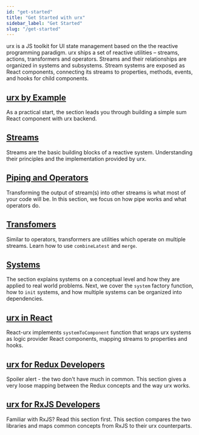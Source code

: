 ```yaml
---
id: "get-started"
title: "Get Started with urx"
sidebar_label: "Get Started"
slug: "/get-started"
---
```


<p className="lead">
urx is a JS toolkit for UI state management based on the the reactive programming paradigm.
urx ships a set of reactive utilities &ndash; streams, actions, transformers and operators. 
Streams and their relationships are organized in systems and subsystems. 
Stream systems are exposed as React components, connecting its streams 
to properties, methods, events, and hooks for child components. 
</p>

## [urx by Example](./urx-by-example)

As a practical start, the section leads you through building a simple sum React component with urx backend. 

## [Streams](api/modules/_urx_src_streams_)

Streams are the basic building blocks of a reactive system. Understanding their principles and the implementation provided by urx.

## [Piping and Operators](api/modules/_urx_src_pipe_)

Transforming the output of stream(s) into other streams is what most of your code will be. 
In this section, we focus on how pipe works and what operators do.

## [Transfomers](api/modules/_urx_src_transformers_)

Similar to operators, transformers are utilities which operate on multiple streams. Learn how to use `combineLatest` and `merge`.

## [Systems](api/modules/_urx_src_system_)

The section explains systems on a conceptual level and how they are applied to real world problems. 
Next, we cover the `system` factory function, how to `init` systems, 
and how multiple systems can be organized into dependencies.

## [urx in React](./urx-in-react)

React-urx implements `systemToComponent` function that wraps urx systems as logic provider React components, mapping streams to properties and hooks.

## [urx for Redux Developers](./urx-vs-redux)

Spoiler alert - the two don't have much in common. This section gives a very loose mapping between the Redux concepts and the way urx works.

## [urx for RxJS Developers](./urx-vs-rxjs)

Familiar with RxJS? Read this section first. This section compares the two libraries and maps common concepts from RxJS to their urx counterparts.
